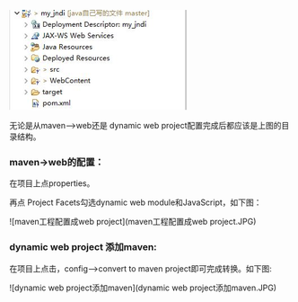 ![eclipse下javaweb项目的文件结构](eclipse下javaweb项目的文件结构.JPG)

无论是从maven-->web还是 dynamic web project配置完成后都应该是上图的目录结构。



### maven->web的配置：

在项目上点properties。

再点 Project Facets勾选dynamic web module和JavaScript，如下图：

![maven工程配置成web project](maven工程配置成web project.JPG)





### dynamic web project 添加maven:

在项目上点击，config-->convert to maven project即可完成转换。如下图:

![dynamic web project添加maven](dynamic web project添加maven.JPG)
